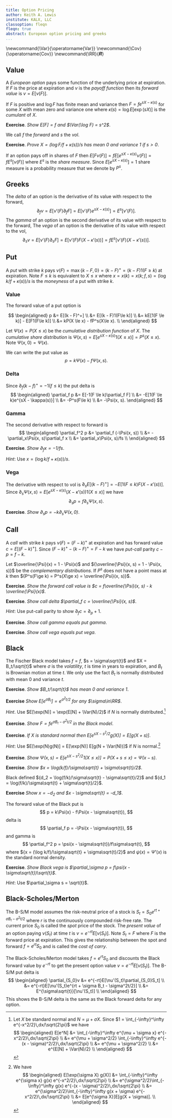 ```yaml
---
title: Option Pricing
author: Keith A. Lewis
institute: KALX, LLC
classoption: fleqn
fleqn: true
abstract: European option pricing and greeks
...
```


\newcommand{\Var}{\operatorname{Var}}
\newcommand{\Cov}{\operatorname{Cov}}
\newcommand{\RR}{𝑹}

## Value

A _European option_ pays some function of the underlying price at expiration.
If $F$ is the price at expiration and $\nu$ is the _payoff function_
then its _forward value_ is ${v = E[\nu(F)]}$.

If $F$ is positive and $\log F$ has finite mean and variance then
$F = fe^{sX - \kappa(s)}$ for some $X$ with mean zero and variance one
where $\kappa(s) = \log E[\exp(sX)]$ is the _cumulant_ of $X$.

__Exercise__. _Show $E[F] = f$ and $\Var(\log F) = s^2$_.

We call $f$ the _forward_ and $s$ the _vol_.

__Exercise__. _Prove ${X = (\log F/f + \kappa(s))/s}$ has mean 0 and variance 1 if $s > 0$_.

If an option pays off in shares of $F$ then 
$E[F\nu(F)] = fE[ e^{sX - \kappa(s)}\nu(F)] = fE^s[\nu(F)]$
where $E^s$ is the _share measure_.
Since $E[e^{sX - \kappa(s)}] = 1$ share measure is a probability measure
that we denote by $P^s$.

## Greeks

The _delta_ of an option is the derivative of its value with respect to the forward,
$$
	\partial_f v = E[\nu'(F)\partial_f F] = E[\nu'(F)e^{sX - \kappa(s)}] = E^s[\nu'(F)].
$$
The _gamma_ of an option is the second derivative of its value with respect to the forward,
The _vega_ of an option is the derivative of its value with respect to the vol,
$$
	\partial_s v = E[\nu'(F)\partial_s F] = E[\nu'(F) F (X - \kappa'(s))] = f E^s[\nu'(F) (X - \kappa'(s))].
$$

## Put

A _put_ with strike $k$ pays $\nu(F) = {\max\{k - F, 0\}} = {(k - F)^+} = {(k - F)1(F\ge k)}$ at expiration.
Note $F\le k$ is equivalent to $X\le x$ where
${x = x(k) = x(k;f,s) = (\log k/f + \kappa(s))/s}$
is the _moneyness_ of a put with strike $k$.

### Value

The forward value of a put option is

$$
\begin{aligned}
	p &= E[(k - F)^+] \\
	&= E[(k - F)1(F\le k)] \\
	&= kE[1(F \le k)] - E[F1(F\le k)] \\
	&= kP(X \le x) - fP^s(X\le x). \\
\end{aligned}
$$

Let $\Psi(x) = P(X\le x)$ be the _cumulative distribution function_ of $X$.
The _cumulative share distribution_ is
${\Psi(x, s) = E[e^{sX - \kappa(s)} 1(X\le x)] = P^s(X\le x)}$.
Note ${\Psi(x, 0) = \Psi(x)}$.

We can write the put value as
$$
	p = k\Psi(x) - f\Psi(x, s).
$$

### Delta

Since $\partial_f (k - f)^+ = -1(f \le k)$ the put delta is
$$
\begin{aligned}
	\partial_f p &= E[-1(F \le k)\partial_f F] \\
	&= -E[1(F \le k)e^{sX - \kappa(s)}] \\
	&= -P^s(F\le k) \\
	&= -\Psi(x, s).
\end{aligned}
$$

### Gamma

The second derivative with respect to forward is
$$
\begin{aligned}
	\partial_f^2 p &= \partial_f (-\Psi(x, s)) \\
	&= -\partial_x\Psi(x, s)\partial_f x \\
	&= \partial_x\Psi(x, s)/fs \\
\end{aligned}
$$

__Exercise__. _Show $\partial_f x = -1/fs$_.

_Hint_: Use $x = (\log k/f + \kappa(s))/s$.

### Vega

The derivative with respect to vol is
$\partial_s E[(k - F)^+] = {-E[1(F\le k)F(X - \kappa'(s))]}$.
Since $\partial_s \Psi(x, s) = {E[e^{sX - \kappa(s)}(X - \kappa'(s))1(X\le x)]}$
we have
$$
	\partial_s p = f\partial_s\Psi(x, s).
$$

__Exercise__. _Show $\partial_s p = -k\partial_s\Psi(x, 0)$_.

## Call

A _call_ with strike $k$ pays ${\nu(F) = (F - k)^+}$ at expiration
and has forward value ${c = E[(F - k)^+]}$.
Since ${(F - k)^+ - (k - F)^+ = F - k}$ we have _put-call_ parity ${c - p = f - k}$.

Let $\overline{\Psi}(x) = 1 - \Psi(x)$ and
${\overline{\Psi}(x, s) = 1 - \Psi(x, s)}$ be the _complementary distributions_.
If $P^s$ does not have a point mass at $k$ then
${P^s(F\ge k) = P^s(X\ge x) = \overline{\Psi}(x, s)}$.

__Exercise__. _Show the forward call value is $c = f\overline{\Psi}(x, s) - k \overline{\Psi}(x)$_.

__Exercise__. _Show call delta $\partial_f c = \overline{\Psi}(x, s)$_.

_Hint_: Use put-call parity to show $\partial_f c = \partial_ p + 1$.

__Exercise__. _Show call gamma equals put gamma_.

__Exercise__. _Show call vega equals put vega_.

## Black

The Fischer Black model takes $f = f$, $s = \sigma\sqrt{t}$ and $X = B_t/\sqrt{t}$ where
$\sigma$ is the _volatility_, $t$ is time in years to expiration, and
$B_t$ is Brownian motion at time $t$. We only use the fact $B_t$ is normally distributed
with mean 0 and variance $t$.

__Exercise__. _Show $B_t/\sqrt{t}$ has mean 0 and variance 1_.

__Exercise__ _Show $E[e^{\sigma B_t}] = e^{\sigma^2t/2}$ for any $\sigma\in\RR$_.

_Hint_. Use $E[\exp(N)] = \exp(E[N] + \Var(N)/2)$ if $N$ is normally distributed.[^1]

[^1]: Let $X$ be standard normal and $N = \mu + \sigma X$.
Since $1 = \int_{-\infty}^\infty e^{-x^2/2}\,dx/\sqrt{2\pi}$ we have
$$
\begin{aligned}
E[e^N] &= \int_{-\infty}^\infty e^{\mu + \sigma x} e^{-x^2/2}\,dx/\sqrt{2\pi} \\
&= e^{\mu + \sigma^2/2} \int_{-\infty}^\infty e^{-(x - \sigma)^2/2}\,dx/\sqrt{2\pi} \\
&= e^{\mu + \sigma^2/2} \\
&= e^{E[N] + \Var(N)/2} \\
\end{aligned}
$$

__Exercise__. _Show $F = fe^{\sigma B_t - \sigma^2t/2}$ in the Black model_.

__Exercise__. _If $X$ is standard normal then $E[e^{sX - s^2/2}g(X)] = E[g(X + s)]$_.

_Hint_: Use $E[\exp(N)g(N)] = E[\exp(N)] E[g(N + \Var(N))]$ if $N$ is normal.[^2]

[^2]: We have
$$
\begin{aligned}
E[\exp(\sigma X) g(X)]
&= \int_{-\infty}^\infty e^{\sigma x} g(x) e^{-x^2/2}\,dx/\sqrt{2\pi} \\
&= e^{\sigma^2/2}\int_{-\infty}^\infty g(x) e^{-(x - \sigma)^2/2}\,dx/\sqrt{2\pi} \\
&= e^{\sigma^2/2}\int_{-\infty}^\infty g(x + \sigma) e^{-x^2/2}\,dx/\sqrt{2\pi} \\
&= E[e^{\sigma X}]E[g(X + \sigma)]. \\
\end{aligned}
$$

__Exercise__. _Show $\Psi(x, s) = E[e^{sX - s^2/2}1(X\le x)] = P(X + s\le x) = \Psi(x - s)$_.

__Exercise__. _Show $x = \log(k/f)/\sigma\sqrt{t} + \sigma\sqrt{t}/2$_.

Black defined ${d_2 = \log(f/k)/\sigma\sqrt{t} - \sigma\sqrt{t}/2}$
and ${d_1 = \log(f/k)/\sigma\sqrt{t} + \sigma\sqrt{t}/2}$.

__Exercise__ _Show $x = -d_2$ and $x - \sigma\sqrt{t} = -d_1$_.

The forward value of the Black put is
$$
	p = k\Psi(x) - f\Psi(x - \sigma\sqrt{t}),
$$
delta is 
$$
	\partial_f p = -\Psi(x - \sigma\sqrt{t}),
$$
and gamma is 
$$
	\partial_f^2 p = \psi(x - \sigma\sqrt{t})/f\sigma\sqrt{t},
$$
where ${x = (\log k/f)/\sigma\sqrt{t} + \sigma\sqrt{t}/2}$
and $\psi(x) = \Psi'(x)$ is the standard normal density.

__Exercise__. _Show Black vega is $\partial_\sigma p = f\psi(x - \sigma\sqrt{t})\sqrt{t}$_.

_Hint_: Use $\partial_\sigma s = \sqrt{t}$.

## Black-Scholes/Merton

The B-S/M model assumes the risk-neutral price of a stock is
${S_t = S_0e^{rt + \sigma B_t - \sigma^2t/2}}$ where $r$ is the continuously
compounded risk-free rate.  The current price $S_0$ is called the _spot_
price of the stock.  The _present value_ of an option paying $\nu(S_t)$
at time $t$ is ${v = e^{-rt}E[\nu(S_t)]}$.  Note ${S_t = F}$ where $F$ is
the forward price at expiration. This gives the relationship between
the spot and forward $f = e^{rt}S_0$ and is called the _cost of carry_.

The Black-Scholes/Merton model takes $f = e^{rt}S_0$ and discounts the Black
forward value by $e^{-rt}$ to get the present option value
$v = e^{-rt}E[\nu(S_t)]$.
The B-S/M put delta is 
$$
\begin{aligned}
\partial_{S_0}v &= e^{-rt}E[\nu'(S_t)\partial_{S_0}S_t] \\
	&= e^{-rt}E[\nu'(S_t)e^{rt + \sigma B_t - \sigma^2t/2}] \\
	&= E^{\sigma\sqrt{t}}[\nu'(S_t)] \\
\end{aligned}
$$
This shows the B-S/M delta is the same as the Black forward delta for any option.

<!--
__Exercise__. _Show B-S/M gamma is equal to discounted Black gamma_.

__Exercise__. _Show B-S/M vega is equal to discounted Black vega_.

## Remarks

Instrument prices are discrete.
It is a fact that instrument prices are integer multiples of some minimum increment.
-->

